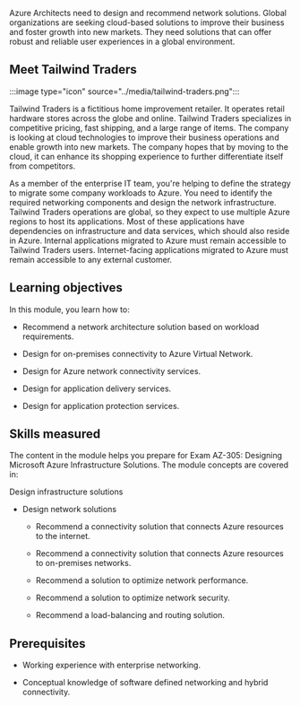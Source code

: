 Azure Architects need to design and recommend network solutions. Global organizations are seeking cloud-based solutions to improve their business and foster growth into new markets. They need solutions that can offer robust and reliable user experiences in a global environment.

## Meet Tailwind Traders

:::image type="icon" source="../media/tailwind-traders.png":::

Tailwind Traders is a fictitious home improvement retailer. It operates retail hardware stores across the globe and online. Tailwind Traders specializes in competitive pricing, fast shipping, and a large range of items. The company is looking at cloud technologies to improve their business operations and enable growth into new markets. The company hopes that by moving to the cloud, it can enhance its shopping experience to further differentiate itself from competitors.

As a member of the enterprise IT team, you're helping to define the strategy to migrate some company workloads to Azure. You need to identify the required networking components and design the network infrastructure. Tailwind Traders operations are global, so they expect to use multiple Azure regions to host its applications. Most of these applications have dependencies on infrastructure and data services, which should also reside in Azure. Internal applications migrated to Azure must remain accessible to Tailwind Traders users. Internet-facing applications migrated to Azure must remain accessible to any external customer. 

## Learning objectives

In this module, you learn how to:

- Recommend a network architecture solution based on workload requirements.

- Design for on-premises connectivity to Azure Virtual Network.

- Design for Azure network connectivity services. 

- Design for application delivery services. 

- Design for application protection services.

## Skills measured 

The content in the module helps you prepare for Exam AZ-305: Designing Microsoft Azure Infrastructure Solutions. The module concepts are covered in:

Design infrastructure solutions

- Design network solutions

   - Recommend a connectivity solution that connects Azure resources to the internet.

   - Recommend a connectivity solution that connects Azure resources to on-premises networks.

   - Recommend a solution to optimize network performance.

   - Recommend a solution to optimize network security.

   - Recommend a load-balancing and routing solution.

## Prerequisites

- Working experience with enterprise networking.

- Conceptual knowledge of software defined networking and hybrid connectivity.